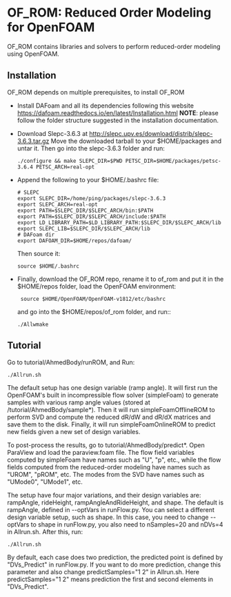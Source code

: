 OF_ROM: Reduced Order Modeling for OpenFOAM
===========================================

OF_ROM contains libraries and solvers to perform reduced-order modeling using OpenFOAM. 

Installation
------------

OF_ROM depends on multiple prerequisites, to install OF_ROM

 - Install DAFoam and all its dependencies following this website https://dafoam.readthedocs.io/en/latest/Installation.html **NOTE**: please follow the folder structure suggested in the installation documentation.
 
 - Download Slepc-3.6.3 at http://slepc.upv.es/download/distrib/slepc-3.6.3.tar.gz  Move the downloaded tarball to your $HOME/packages and untar it. Then go into the slepc-3.6.3 folder and run:

       ./configure && make SLEPC_DIR=$PWD PETSC_DIR=$HOME/packages/petsc-3.6.4 PETSC_ARCH=real-opt

 - Append the following to your $HOME/.bashrc file:
  
       # SLEPC
       export SLEPC_DIR=/home/ping/packages/slepc-3.6.3
       export SLEPC_ARCH=real-opt
       export PATH=$SLEPC_DIR/$SLEPC_ARCH/bin:$PATH
       export PATH=$SLEPC_DIR/$SLEPC_ARCH/include:$PATH
       export LD_LIBRARY_PATH=$LD_LIBRARY_PATH:$SLEPC_DIR/$SLEPC_ARCH/lib
       export SLEPC_LIB=$SLEPC_DIR/$SLEPC_ARCH/lib
       # DAFoam dir
       export DAFOAM_DIR=$HOME/repos/dafoam/

   Then source it:

       source $HOME/.bashrc
 
 - Finally, download the OF_ROM repo, rename it to of_rom and put it in the $HOME/repos folder, load the OpenFOAM environment:
 
        source $HOME/OpenFOAM/OpenFOAM-v1812/etc/bashrc

   and go into the $HOME/repos/of_rom folder, and run::
   
       ./Allwmake

Tutorial
--------

Go to tutorial/AhmedBody/runROM, and Run:

    ./Allrun.sh

The default setup has one design variable (ramp angle). It will first run the OpenFOAM's built in incompressible flow solver (simpleFoam) to generate samples with various ramp angle values (stored at /tutorial/AhmedBody/sample*). Then it will run simpleFoamOfflineROM to perform SVD and compute the reduced dR/dW and dR/dX matrices and save them to the disk. Finally, it will run simpleFoamOnlineROM to predict new fields given a new set of design variables.

To post-process the results, go to tutorial/AhmedBody/predict*. Open ParaView and load the paraview.foam file. The flow field variables computed by simpleFoam have names such as "U", "p", etc., while the flow fields computed from the reduced-order modeling have names such as "UROM", "pROM", etc. The modes from the SVD have names such as "UMode0", "UMode1", etc.

The setup have four major variations, and their design variables are: rampAngle, rideHeight, rampAngleAndRideHeight, and shape. The default is rampAngle, defined in --optVars in runFlow.py. You can select a different design variable setup, such as shape. In this case, you need to change --optVars to shape in runFlow.py, you also need to nSamples=20 and nDVs=4 in Allrun.sh. After this, run:

    ./Allrun.sh

By default, each case does two prediction, the predicted point is defined by "DVs_Predict" in runFlow.py. If you want to do more prediction, change this parameter and also change predictSamples="1 2" in Allrun.sh. Here predictSamples="1 2" means prediction the first and second elements in "DVs_Predict".